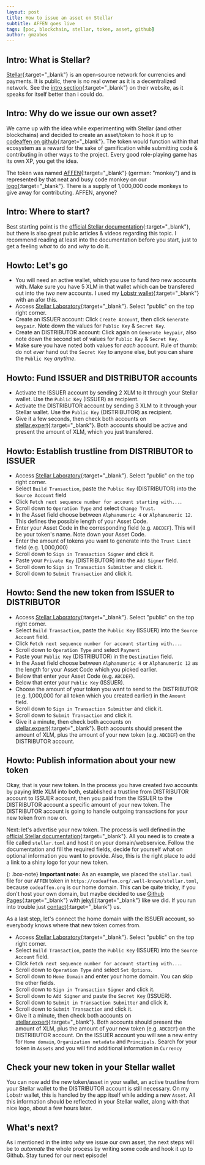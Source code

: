 ```yaml
---
layout: post
title: How to issue an asset on Stellar
subtitle: AFFEN goes live
tags: [poc, blockchain, stellar, token, asset, github]
author: gmzabos
---
```


## Intro: What is Stellar?

[Stellar](http://stellar.org/){:target="_blank"} is an open-source network for currencies and payments. It is public, there is no real owner as it is a decentralized network. See the [intro section](https://stellar.org/learn/intro-to-stellar){:target="_blank"} on their website, as it speaks for itself better than i could do.

## Intro: Why do we issue our own asset?

We came up with the idea while experimenting with Stellar (and other blockchains) and decided to create an asset/token to hook it up to [codeaffen on github](https://github.com/codeaffen){:target="_blank"}. The token would function within that ecosystem as a reward for the sake of gamification while submitting code & contributing in other ways to the project. Every good role-playing game has its own XP, you get the idea.

The token was named [AFFEN](https://stellar.expert/explorer/public/asset/AFFEN-GDIZF5MAUDQ6TLIK3PNZ2ESOJAZDNZWIB675S4SQ5RWUTZP3B3ONUPMX){:target="_blank"} (german: "monkey") and is represented by that neat and busy code monkey on our [logo](https://codeaffen.org/assets/img/Codeaffen_only_C_wo_bg.png){:target="_blank"}. There is a supply of 1,000,000 code monkeys to give away for contributing. AFFEN, anyone?

## Intro: Where to start?

Best starting point is the [official Stellar documentation](https://developers.stellar.org/docs/issuing-assets/){:target="_blank"}, but there is also great public articles & videos regarding this topic. I recommend reading at least into the documentation before you start, just to get a feeling *what* to do and *why* to do it.

## Howto: Let's go

- You will need an active wallet, which you use to fund *two* new accounts with. Make sure you have 5 XLM in that wallet which can be transfered out into the *two* new accounts. I used my [Lobstr wallet](https://lobstr.co/){:target="_blank"} with an afor this.
- Access [Stellar Laboratory](https://laboratory.stellar.org/){:target="_blank"}. Select "public" on the top right corner.
- Create an ISSUER account: Click `Create Account`, then click `Generate keypair`. Note down the values for `Public Key` & `Secret Key`.
- Create an DISTRIBUTOR account: Click again on `Generate keypair`, also note down the second set of values for `Public Key` & `Secret Key`.
- Make sure you have noted both values for *each* account. Rule of thumb: do not *ever* hand out the `Secret Key` to anyone else, but you can share the `Public Key` *anytime*.

## Howto: Fund ISSUER and DISTRIBUTOR accounts

- Activate the ISSUER account by sending 2 XLM to it through your Stellar wallet. Use the `Public Key` (ISSUER) as recipient.
- Activate the DISTRIBUTOR account by sending 3 XLM to it through your Stellar wallet. Use the `Public Key` (DISTRIBUTOR) as recipient.
- Give it a few seconds, then check both accounts on [stellar.expert](https://stellar.expert/explorer/public){:target="_blank"}. Both accounts should be active and present the amount of XLM, which you just transfered.

## Howto: Establish trustline from DISTRIBUTOR to ISSUER

- Access [Stellar Laboratory](https://laboratory.stellar.org/){:target="_blank"}. Select "public" on the top right corner.
- Select `Build Transaction`, paste the `Public Key` (DISTRIBUTOR) into the `Source Account` field
- Click `Fetch next sequence number for account starting with...`.
- Scroll down to `Operation Type` and select `Change Trust`.
- In the Asset field choose between `Alphanumeric 4` or `Alphanumeric 12`. This defines the possible length of your Asset Code.
- Enter your Asset Code in the corresponding field (e.g. `ABCDEF`). This will be your token's name. Note down your Asset Code.
- Enter the amount of tokens you want to generate into the `Trust Limit` field (e.g. 1,000,000)
- Scroll down to `Sign in Transaction Signer` and click it.
- Paste your `Private Key` (DISTRIBUTOR) into the `Add Signer` field.
- Scroll down to `Sign in Transaction Submitter` and click it.
- Scroll down to `Submit Transaction` and click it.

## Howto: Send the new token from ISSUER to DISTRIBUTOR

- Access [Stellar Laboratory](https://laboratory.stellar.org/){:target="_blank"}. Select "public" on the top right corner.
- Select `Build Transaction`, paste the `Public Key` (ISSUER) into the `Source Account` field.
- Click `Fetch next sequence number for account starting with...`.
- Scroll down to `Operation Type` and select `Payment`
- Paste your `Public Key` (DISTRIBUTOR) in the `Destination` field.
- In the Asset field choose between `Alphanumeric 4` or `Alphanumeric 12` as the length for your Asset Code which you picked earlier.
- Below that enter your Asset Code (e.g. `ABCDEF`).
- Below that enter your `Public Key` (ISSUER).
- Choose the amount of your token you want to send to the DISTRIBUTOR (e.g. 1,000,000 for all token which you created earlier) in the `Amount` field.
- Scroll down to `Sign in Transaction Submitter` and click it.
- Scroll down to `Submit Transaction` and click it.
- Give it a minute, then check both accounts on [stellar.expert](https://stellar.expert/explorer/public){:target="_blank"}. Both accounts should present the amount of XLM, plus the amount of your new token (e.g. `ABCDEF`) on the DISTRIBUTOR account.

## Howto: Publish information about your new token

Okay, that is your new token. In the process you have created *two* accounts by paying little XLM into both, established a trustline from DISTRIBUTOR account to ISSUER account, then you paid from the ISSUER to the DISTRIBUTOR account a specific amount of your new token. The DISTRIBUTOR account is going to handle outgoing transactions for your new token from now on.

Next: let's advertise your new token. The process is well defined in the [official Stellar documentation](https://developers.stellar.org/docs/issuing-assets/publishing-asset-info/){:target="_blank"}. All you need is to create a file called `stellar.toml` and host it on your domain/webservice. Follow the documentation and fill the required fields, decide for yourself what on optional information you want to provide. Also, this is the right place to add a link to a shiny logo for your new token.

{: .box-note}
**Important note:** As an example, we placed the `stellar.toml` file for our `AFFEN` token in `https://codeaffen.org/.well-known/stellar.toml`, because `codeaffen.org` is our home domain. This can be quite tricky, if you don't host your own domain, but maybe decided to use [Github Pages](https://pages.github.com/){:target="_blank"} with [jekyll](https://jekyllrb.com/){:target="_blank"} like we did. If you run into trouble just [contact](https://codeaffen.org/contact/){:target="_blank"} us.

As a last step, let's connect the home domain with the ISSUER account, so everybody knows where that new token comes from.

- Access [Stellar Laboratory](https://laboratory.stellar.org/){:target="_blank"}. Select "public" on the top right corner.
- Select `Build Transaction`, paste the `Public Key` (ISSUER) into the `Source Account` field.
- Click `Fetch next sequence number for account starting with...`.
- Scroll down to `Operation Type` and select `Set Options`.
- Scroll down to `Home Domain` and enter your home domain. You can skip the other fields.
- Scroll down to `Sign in Transaction Signer` and click it.
- Scroll down to `Add Signer` and paste the `Secret Key` (ISSUER).
- Scroll down to `Submit in Transaction Submitter` and click it.
- Scroll down to `Submit Transaction` and click it.
- Give it a minute, then check both accounts on [stellar.expert](https://stellar.expert/explorer/public){:target="_blank"}. Both accounts should present the amount of XLM, plus the amount of your new token (e.g. `ABCDEF`) on the DISTRIBUTOR account. On the ISSUER account you will see a new entry for `Home domain`, `Organization metadata` and `Principals`. Search for your token in `Assets` and you will find additional information in `Currency`

## Check your new token in your Stellar wallet

You can now add the new token/asset in your wallet, an active trustline from your Stellar wallet to the DISTRIBUTOR account is still necessary. On my Lobstr wallet, this is handled by the app itself while adding a new `Asset`. All this information should be reflected in your Stellar wallet, along with that nice logo, about a few hours later.

## What's next?

As i mentioned in the intro *why* we issue our own asset, the next steps will be to *automate* the whole process by writing some code and hook it up to Github. Stay tuned for our next episode!
